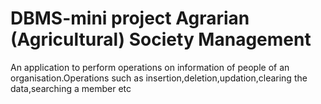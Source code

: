# DBMS-mini project Agrarian (Agricultural) Society Management
An application to perform operations on information of people of an organisation.Operations such as insertion,deletion,updation,clearing the data,searching a member etc
